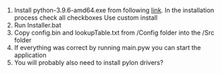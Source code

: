 1. Install python-3.9.6-amd64.exe from following [link](https://www.python.org/ftp/python/3.9.6/python-3.9.6-amd64.exe).
	In the installation process check all checkboxes
	Use custom install
2. Run Installer.bat
3. Copy config.bin and lookupTable.txt from /Config folder into the /Src folder
4. If everything was correct by running main.pyw you can start the application
5. You will probably also need to install pylon drivers?
